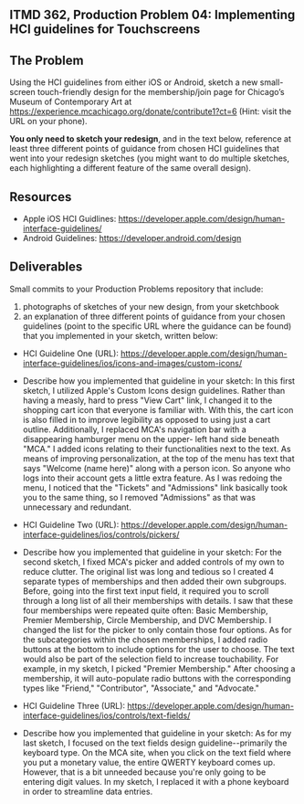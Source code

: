 ## ITMD 362, Production Problem 04: Implementing HCI guidelines for Touchscreens

## The Problem

Using the HCI guidelines from either iOS or Android, sketch a new small-screen touch-friendly design for the membership/join page for Chicago’s Museum of Contemporary Art at https://experience.mcachicago.org/donate/contribute1?ct=6 (Hint: visit the URL on your phone).

**You only need to sketch your redesign**, and in the text below, reference at least three different points of guidance from chosen HCI guidelines that went into your redesign sketches (you might want to do multiple sketches, each highlighting a different feature of the same overall design).

## Resources

* Apple iOS HCI Guidlines:
  https://developer.apple.com/design/human-interface-guidelines/
* Android Guidelines:
  https://developer.android.com/design

## Deliverables

Small commits to your Production Problems repository that include:

1. photographs of sketches of your new design, from your sketchbook
2. an explanation of three different points of guidance from your chosen guidelines    (point to the specific URL where the guidance can be found) that you implemented in your sketch, written below:

* HCI Guideline One (URL):
https://developer.apple.com/design/human-interface-guidelines/ios/icons-and-images/custom-icons/
* Describe how you implemented that guideline in your sketch:
In this first sketch, I utilized Apple's Custom Icons design guidelines. Rather
than having a measly, hard to press "View Cart" link, I changed it to the shopping
cart icon that everyone is familiar with. With this, the cart icon is also filled
in to improve legibility as opposed to using just a cart outline. Additionally,
I replaced MCA's navigation bar with a disappearing hamburger menu on the upper-
left hand side beneath "MCA." I added icons relating to their functionalities
next to the text. As means of improving personalization, at the top of the menu
has text that says "Welcome (name here)" along with a person icon. So anyone
who logs into their account gets a little extra feature. As I was redoing the
menu, I noticed that the "Tickets" and "Admissions" link basically took you to
the same thing, so I removed "Admissions" as that was unnecessary and redundant.

* HCI Guideline Two (URL):
https://developer.apple.com/design/human-interface-guidelines/ios/controls/pickers/
* Describe how you implemented that guideline in your sketch:
For the second sketch, I fixed MCA's picker and added controls of my own to
reduce clutter. The original list was long and tedious so I created 4 separate
types of memberships and then added their own subgroups. Before, going into the
first text input field, it required you to scroll through a long list of all
their memberships with details. I saw that these four memberships were repeated
quite often: Basic Membership, Premier Membership, Circle Membership, and DVC
Membership. I changed the list for the picker to only contain those four options.
As for the subcategories within the chosen memberships, I added radio buttons at
the bottom to include options for the user to choose. The text would also be part
of the selection field to increase touchability. For example, in my sketch, I
picked "Premier Membership." After choosing a membership, it will auto-populate
radio buttons with the corresponding types like "Friend," "Contributor", "Associate,"
and "Advocate."

* HCI Guideline Three (URL):
https://developer.apple.com/design/human-interface-guidelines/ios/controls/text-fields/
* Describe how you implemented that guideline in your sketch:
As for my last sketch, I focused on the text fields design guideline--primarily
the keyboard type. On the MCA site, when you click on the text field where you
put a monetary value, the entire QWERTY keyboard comes up. However, that is a
bit unneeded because you're only going to be entering digit values. In my sketch,
I replaced it with a phone keyboard in order to streamline data entries.
